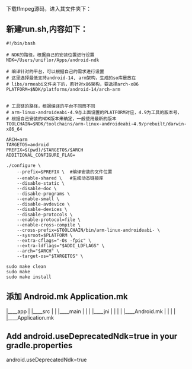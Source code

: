 下载ffmpeg源码，进入其文件夹下：
## 新建run.sh,内容如下：
```
#!/bin/bash

# NDK的路径，根据自己的安装位置进行设置
NDK=/Users/uniflor/Apps/android-ndk

# 编译针对的平台，可以根据自己的需求进行设置
# 这里选择最低支持android-14, arm架构，生成的so库是放在
# libs/armeabi文件夹下的，若针对x86架构，要选择arch-x86
PLATFORM=$NDK/platforms/android-14/arch-arm


# 工具链的路径，根据编译的平台不同而不同
# arm-linux-androideabi-4.9与上面设置的PLATFORM对应，4.9为工具的版本号，
# 根据自己安装的NDK版本来确定，一般使用最新的版本
TOOLCHAIN=$NDK/toolchains/arm-linux-androideabi-4.9/prebuilt/darwin-x86_64

ARCH=arm
TARGETOS=android
PREFIX=$(pwd)/$TARGETOS/$ARCH
ADDITIONAL_CONFIGURE_FLAG=

./configure \
    --prefix=$PREFIX \  #编译安装的文件位置
    --enable-shared \	#生成动态链接库
    --disable-static \
    --disable-doc \
    --disable-programs \
    --enable-small \
    --disable-avdevice \
    --disable-devices \
    --disable-protocols \
    --enable-protocol=file \
    --enable-cross-compile \
    --cross-prefix=$TOOLCHAIN/bin/arm-linux-androideabi- \
    --sysroot=$PLATFORM \
    --extra-cflags="-Os -fpic" \
    --extra-ldflags="$ADDI_LDFLAGS" \
    --arch="$ARCH" \
    --target-os="$TARGETOS" \

sudo make clean
sudo make
sudo make install
```
## 添加 Android.mk Application.mk
|____app
| |____src
| | |____main
| | | |____jni
| | | | |____Android.mk
| | | | |____Application.mk

## Add android.useDeprecatedNdk=true in your gradle.properties
android.useDeprecatedNdk=true
